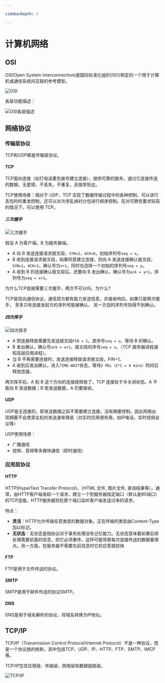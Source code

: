 ```yaml
---

sidebarDepth: 2

---
```


# 计算机网络

## OSI

OSI(Open System Interconnection)是国际标准化组织(ISO)制定的一个用于计算机或通信系统间互联的参考模型。

![OSI](https://picture.yan-test.asia/OSI.png)

各层功能描述：

![OSI各层描述](https://picture.yan-test.asia/OSI各层描述.png)

## 网络协议

### 传输层协议

TCP和UDP都是传输层协议。

#### TCP

TCP面向连接（如打电话要先拨号建立连接），提供可靠的服务，通过它连接传送的数据，无差错，不丢失，不重复，且按序到达。

TCP使用场景：相对于 UDP，TCP 实现了数据传输过程中的各种控制，可以进行丢包时的重发控制，还可以对次序乱掉的分包进行顺序控制。在对可靠性要求较高的情况下，可以使用 TCP。

##### 三次握手

![三次握手](https://picture.yan-test.asia/75.jpg)

假设 A 为客户端，B 为服务器端。

* A 向 B 发送连接请求报文段，`SYN=1`，`ACK=0`，初始序列号`seq = x`。
* B 收到连接请求报文段，如果同意建立连接，则向 A 发送连接确认报文段，`SYN=1`，`ACK=1`，确认号为`x+1`，同时也选择一个初始的序列号`seq = y`。
* A 收到 B 的连接确认报文段后，还要向 B 发出确认，确认号为`ack = y+1`，序列号为`seq = x+1`。

为什么TCP连接需要三次握手，两次不可以吗，为什么?

TCP是双向通信协议，通信双方都有能力发送信息，并接收响应。如果只是两次握手， 至多只有连接发起方的序列号能被确认， 另一方选的序列号则得不到确认。

##### 四次挥手

![四次挥手](https://picture.yan-test.asia/76.jpg)

* A 把连接释放需要先发送报文段`FIN = 1`，其序号`seq = u`，等待 B 的确认。
* B 发出确认，确认号`ack = u+1`，报文段的序号`seq = v`。（TCP 服务器进程通知高层应用进程）。
* 当 B 不再需要连接时，发送连接释放请求报文段，FIN=1。
* A 收到后发出确认，进入`TIME-WAIT`状态，等待`2 MSL（2*2 = 4 mins）`时间后释放连接。

两次挥手后，A 到 B 这个方向的连接就释放了，TCP 连接处于半关闭状态。A 不能向 B 发送数据；B 若发送数据，A 仍要接收。

#### UDP

UDP是无连接的，即发送数据之前不需要建立连接，没有拥塞控制，因此网络出现拥塞不会使源主机的发送速率降低（对实时应用很有用，如IP电话，实时视频会议等）

UDP使用场景：

* 广播通信
* 视频、音频等多媒体通信（即时通信）

### 应用层协议

#### HTTP

HTTP(HyperText Transfer Protocol)，（HTML 文件, 图片文件, 查询结果等）。通常，由HTTP客户端发起一个请求，建立一个到服务器指定端口（默认是80端口）的TCP连接。HTTP服务器则在那个端口监听客户端发送过来的请求。

特点：

* **灵活**：HTTP允许传输任意类型的数据对象。正在传输的类型由Content-Type加以标记。
* **无状态**：无状态是指协议对于事务处理没有记忆能力。无状态意味着如果后续处理需要前面的信息，则它必须重传，这样可能导致每次连接传送的数据量增大。另一方面，在服务器不需要先前信息时它的应答就较快

#### FTP

FTP是用于文件传送的协议。

#### SMTP

SMTP是用于邮件传送的协议SMTP。

#### DNS

DNS是用于域名解析的协议，将域名转换为IP地址。

## TCP/IP

TCP/IP（Transmission Control Protocol/Internet Protocol）不是一种协议，而是一个协议族的统称，其中包括TCP、UDP、IP、HTTP、FTP、SMTP、IMCP等。

TCP/IP包含应用层、传输层、网络层和数据链路层。

![TCP/IP](https://picture.yan-test.asia/ef79e170-5461-49f0-9e4b-1a1bc6c5de23.jpg)
